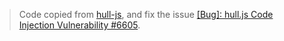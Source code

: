 > Code copied from [hull-js](https://github.com/hull/hull-js), and fix the issue [[Bug]: hull.js Code Injection Vulnerability #6605](https://github.com/antvis/G6/issues/6605).
